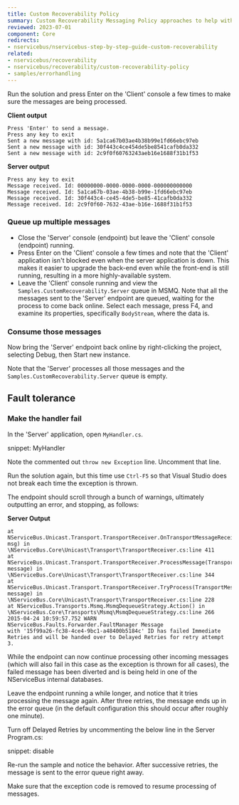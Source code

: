 ```yaml
---
title: Custom Recoverability Policy
summary: Custom Recoverability Messaging Policy approaches to help with failure scenarios.
reviewed: 2023-07-01
component: Core
redirects:
- nservicebus/nservicebus-step-by-step-guide-custom-recoverability
related:
- nservicebus/recoverability
- nservicebus/recoverability/custom-recoverability-policy
- samples/errorhandling
---
```




Run the solution and press Enter on the 'Client' console a few times to make sure the messages are being processed.

**Client output**

```
Press 'Enter' to send a message.
Press any key to exit
Sent a new message with id: 5a1ca67b03ae4b38b99e1fd66ebc97eb
Sent a new message with id: 30f443c4ce454de5be8541cafb0da332
Sent a new message with id: 2c9f0f60763243aeb16e1688f31b1f53
```

**Server output**

```
Press any key to exit
Message received. Id: 00000000-0000-0000-0000-000000000000
Message received. Id: 5a1ca67b-03ae-4b38-b99e-1fd66ebc97eb
Message received. Id: 30f443c4-ce45-4de5-be85-41cafb0da332
Message received. Id: 2c9f0f60-7632-43ae-b16e-1688f31b1f53
```


### Queue up multiple messages

 * Close the 'Server' console (endpoint) but leave the 'Client' console (endpoint) running.
 * Press Enter on the 'Client' console a few times and note that the 'Client' application isn't blocked even when the server application is down. This makes it easier to upgrade the back-end even while the front-end is still running, resulting in a more highly-available system.
 * Leave the 'Client' console running and view the `Samples.CustomRecoverability.Server` queue in MSMQ. Note that all the messages sent to the 'Server' endpoint are queued, waiting for the process to come back online. Select each message, press F4, and examine its properties, specifically `BodyStream`, where the data is.


### Consume those messages

Now bring the 'Server' endpoint back online by right-clicking the project, selecting Debug, then Start new instance.

Note that the 'Server' processes all those messages and the `Samples.CustomRecoverability.Server` queue is empty.


## Fault tolerance


### Make the handler fail

In the 'Server' application, open `MyHandler.cs`.

snippet: MyHandler

Note the commented out `throw new Exception` line. Uncomment that line.

Run the solution again, but this time use `Ctrl-F5` so that Visual Studio does not break each time the exception is thrown.

The endpoint should scroll through a bunch of warnings, ultimately outputting an error, and stopping, as follows:

**Server Output**

```
at NServiceBus.Unicast.Transport.TransportReceiver.OnTransportMessageReceived(TransportMessage msg) in
\NServiceBus.Core\Unicast\Transport\TransportReceiver.cs:line 411
at NServiceBus.Unicast.Transport.TransportReceiver.ProcessMessage(TransportMessage message) in
\NServiceBus.Core\Unicast\Transport\TransportReceiver.cs:line 344
at NServiceBus.Unicast.Transport.TransportReceiver.TryProcess(TransportMessage message) in
\NServiceBus.Core\Unicast\Transport\TransportReceiver.cs:line 228
at NServiceBus.Transports.Msmq.MsmqDequeueStrategy.Action() in
\NServiceBus.Core\Transports\Msmq\MsmqDequeueStrategy.cs:line 266
2015-04-24 10:59:57.752 WARN  NServiceBus.Faults.Forwarder.FaultManager Message
with '15f99a26-fc38-4ce4-9bc1-a48400b5184c' ID has failed Immediate Retries and will be handed over to Delayed Retries for retry attempt 3.
```

While the endpoint can now continue processing other incoming messages (which will also fail in this case as the exception is thrown for all cases), the failed message has been diverted and is being held in one of the NServiceBus internal databases.

Leave the endpoint running a while longer, and notice that it tries processing the message again. After three retries, the message ends up in the error queue (in the default configuration this should occur after roughly one minute).

Turn off Delayed Retries by uncommenting the below line in the Server Program.cs:

snippet: disable

Re-run the sample and notice the behavior. After successive retries, the message is sent to the error queue right away.

Make sure that the exception code is removed to resume processing of messages.
